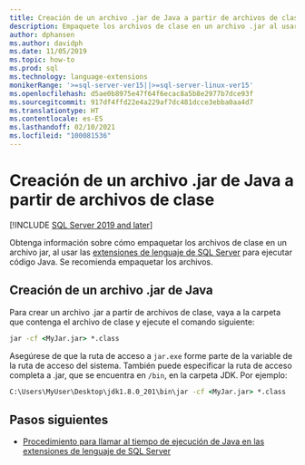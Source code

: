 ```yaml
---
title: Creación de un archivo .jar de Java a partir de archivos de clase
description: Empaquete los archivos de clase en un archivo .jar al usar extensiones de lenguaje de SQL Server para ejecutar código de Java.
author: dphansen
ms.author: davidph
ms.date: 11/05/2019
ms.topic: how-to
ms.prod: sql
ms.technology: language-extensions
monikerRange: '>=sql-server-ver15||>=sql-server-linux-ver15'
ms.openlocfilehash: d5ae0b8975e47f64f6ecac8a5b8e2977b7dce93f
ms.sourcegitcommit: 917df4ffd22e4a229af7dc481dcce3ebba0aa4d7
ms.translationtype: HT
ms.contentlocale: es-ES
ms.lasthandoff: 02/10/2021
ms.locfileid: "100081536"
---
```

# <a name="create-a-java-jar-file-from-class-files"></a>Creación de un archivo .jar de Java a partir de archivos de clase
[!INCLUDE [SQL Server 2019 and later](../../includes/applies-to-version/sqlserver2019.md)]

Obtenga información sobre cómo empaquetar los archivos de clase en un archivo jar, al usar las [extensiones de lenguaje de SQL Server](../language-extensions-overview.md) para ejecutar código Java. Se recomienda empaquetar los archivos.

## <a name="create-a-jar-file"></a>Creación de un archivo .jar de Java

Para crear un archivo .jar a partir de archivos de clase, vaya a la carpeta que contenga el archivo de clase y ejecute el comando siguiente:

```cmd
jar -cf <MyJar.jar> *.class
```

Asegúrese de que la ruta de acceso a `jar.exe` forme parte de la variable de la ruta de acceso del sistema. También puede especificar la ruta de acceso completa a .jar, que se encuentra en `/bin`, en la carpeta JDK. Por ejemplo:

```cmd
C:\Users\MyUser\Desktop\jdk1.8.0_201\bin\jar -cf <MyJar.jar> *.class
```

## <a name="next-steps"></a>Pasos siguientes

+ [Procedimiento para llamar al tiempo de ejecución de Java en las extensiones de lenguaje de SQL Server](../how-to/call-java-from-sql.md)
